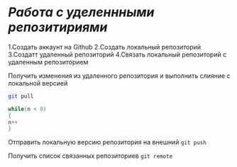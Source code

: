 # ***Работа с уделеннными репозитириями*** 

1.Создать аккаунт на Github
2.Создать локальный репозиторий 
3.Создатт удаленный репозиторий
4.Связать локальный репозиторий с удаленным репозиторием

Получить изменения из удаленного репозитория и выполнить слияние с локальной версией
```bash
git pull
```
```c#
while(n < 0)
{
n++
}
```
Отправить локальную версию репозитория на внешний `git push`

Получить список связанных репозиториев `git remote`
